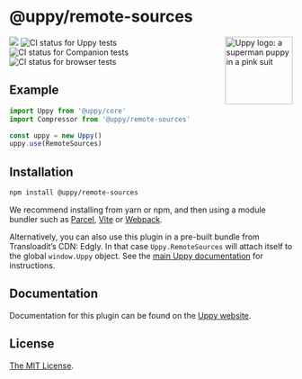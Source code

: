 # @uppy/remote-sources

<img src="https://uppy.io/images/logos/uppy-dog-head-arrow.svg" width="120" alt="Uppy logo: a superman puppy in a pink suit" align="right">

<a href="https://www.npmjs.com/package/@uppy/remote-sources"><img src="https://img.shields.io/npm/v/@uppy/compressor.svg?style=flat-square"></a> <img src="https://github.com/transloadit/uppy/workflows/Tests/badge.svg" alt="CI status for Uppy tests"> <img src="https://github.com/transloadit/uppy/workflows/Companion/badge.svg" alt="CI status for Companion tests"> <img src="https://github.com/transloadit/uppy/workflows/End-to-end%20tests/badge.svg" alt="CI status for browser tests">

## Example

```js
import Uppy from '@uppy/core'
import Compressor from '@uppy/remote-sources'

const uppy = new Uppy()
uppy.use(RemoteSources)
```

## Installation

```bash
npm install @uppy/remote-sources
```

We recommend installing from yarn or npm, and then using a module bundler such as [Parcel](https://parceljs.org/), [Vite](https://vitejs.dev/) or [Webpack](https://webpack.js.org/).

Alternatively, you can also use this plugin in a pre-built bundle from Transloadit’s CDN: Edgly. In that case `Uppy.RemoteSources` will attach itself to the global `window.Uppy` object. See the [main Uppy documentation](https://uppy.io/docs/#Installation) for instructions.

## Documentation

Documentation for this plugin can be found on the [Uppy website](https://uppy.io/docs/remote-sources).

## License

[The MIT License](./LICENSE).

